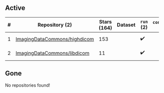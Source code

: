 ## Active
| # | Repository (2) | Stars (164) | Dataset | `run` (2) | `containers-run` | Last Modified |
| --- | --- | --- | --- | --- | --- | --- |
| 1 | [ImagingDataCommons/highdicom](https://github.com/ImagingDataCommons/highdicom) | 153 |  | :heavy_check_mark: |  | 2024-02-18 05:49:14+00:00 |
| 2 | [ImagingDataCommons/libdicom](https://github.com/ImagingDataCommons/libdicom) | 11 |  | :heavy_check_mark: |  | 2024-02-16 16:37:31+00:00 |

## Gone
No repositories found!
